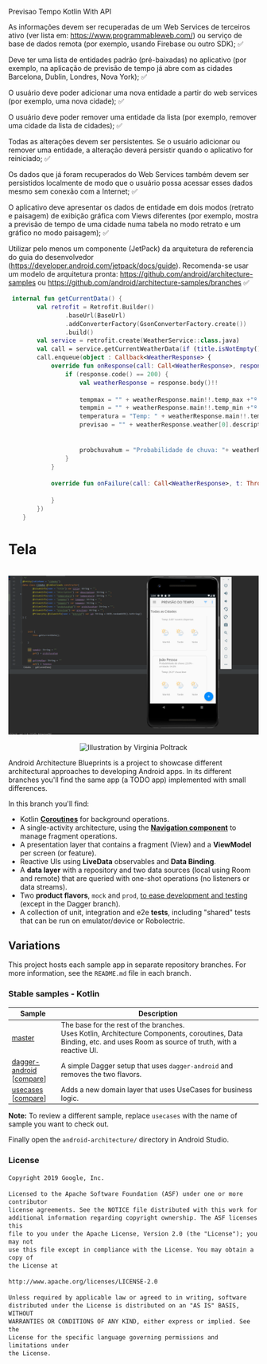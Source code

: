 Previsao Tempo Kotlin With API

As informações devem ser recuperadas de um Web Services de terceiros ativo (ver lista em: https://www.programmableweb.com/) 
ou serviço de base de dados remota (por exemplo, usando Firebase ou outro SDK); ✅

Deve ter uma lista de entidades padrão (pré-baixadas) no aplicativo (por exemplo, na aplicação de previsão de tempo já 
abre com as cidades Barcelona, Dublin, Londres, Nova York); ✅

O usuário deve poder adicionar uma nova entidade a partir do web services (por exemplo, uma nova cidade); ✅

O usuário deve poder remover uma entidade da lista (por exemplo, remover uma cidade da lista de cidades); ✅

Todas as alterações devem ser persistentes. Se o usuário adicionar ou remover uma entidade, a alteração deverá persistir 
quando o aplicativo for reiniciado; ✅

Os dados que já foram recuperados do Web Services também devem ser persistidos localmente de modo que o usuário possa 
acessar esses dados mesmo sem conexão com a Internet; ✅

O aplicativo deve apresentar os dados de entidade em dois modos (retrato e paisagem) de exibição gráfica com Views 
diferentes (por exemplo, mostra a previsão de tempo de uma cidade numa tabela no modo retrato e um gráfico no modo paisagem); ✅

Utilizar pelo menos um componente (JetPack) da arquitetura de referencia do guia do desenvolvedor 
(https://developer.android.com/jetpack/docs/guide).  Recomenda-se usar um modelo de arquitetura 
pronta: https://github.com/android/architecture-samples ou https://github.com/android/architecture-samples/branches ✅


```kotlin
 internal fun getCurrentData() {
        val retrofit = Retrofit.Builder()
                .baseUrl(BaseUrl)
                .addConverterFactory(GsonConverterFactory.create())
                .build()
        val service = retrofit.create(WeatherService::class.java)
        val call = service.getCurrentWeatherData(if (title.isNotEmpty()) title else "João Pessoa", lang, units, AppId)
        call.enqueue(object : Callback<WeatherResponse> {
            override fun onResponse(call: Call<WeatherResponse>, response: Response<WeatherResponse>) {
                if (response.code() == 200) {
                    val weatherResponse = response.body()!!

                    tempmax = "" + weatherResponse.main!!.temp_max +"º max"
                    tempmin = "" + weatherResponse.main!!.temp_min +"º min"
                    temperatura = "Temp: " + weatherResponse.main!!.temp +"º " + weatherResponse.weather[0].description
                    previsao = "" + weatherResponse.weather[0].description
                    

                    probchuvahum = "Probabilidade de chuva: "+ weatherResponse.clouds!!.all+"% - umidade: "+ weatherResponse.main!!.humidity+"%"
                }
            }

            override fun onFailure(call: Call<WeatherResponse>, t: Throwable) {

            }
        })
    }
```



# Tela

<p align="center">
	<br>
	<img src="prints/print.PNG"/ >
      <br>
</p>


<p align="center">
<img src="https://github.com/googlesamples/android-architecture/wiki/images/aab-logov2.png" alt="Illustration by Virginia Poltrack"/>
</p>

Android Architecture Blueprints is a project to showcase different architectural approaches to developing Android apps. In its different branches you'll find the same app (a TODO app) implemented with small differences.

In this branch you'll find:
*   Kotlin **[Coroutines](https://kotlinlang.org/docs/reference/coroutines-overview.html)** for background operations.
*   A single-activity architecture, using the **[Navigation component](https://developer.android.com/guide/navigation/navigation-getting-started)** to manage fragment operations.
*   A presentation layer that contains a fragment (View) and a **ViewModel** per screen (or feature).
*   Reactive UIs using **LiveData** observables and **Data Binding**.
*   A **data layer** with a repository and two data sources (local using Room and remote) that are queried with one-shot operations (no listeners or data streams).
*   Two **product flavors**, `mock` and `prod`, [to ease development and testing](https://android-developers.googleblog.com/2015/12/leveraging-product-flavors-in-android.html) (except in the Dagger branch).
*   A collection of unit, integration and e2e **tests**, including "shared" tests that can be run on emulator/device or Robolectric.

## Variations

This project hosts each sample app in separate repository branches. For more information, see the `README.md` file in each branch.

### Stable samples - Kotlin
|     Sample     | Description |
| ------------- | ------------- |
| [master](https://github.com/googlesamples/android-architecture/tree/master) | The base for the rest of the branches. <br/>Uses Kotlin, Architecture Components, coroutines, Data Binding, etc. and uses Room as source of truth, with a reactive UI. |
| [dagger-android](https://github.com/googlesamples/android-architecture/tree/dagger-android)<br/>[[compare](https://github.com/googlesamples/android-architecture/compare/dagger-android#files_bucket)] | A simple Dagger setup that uses `dagger-android` and removes the two flavors. |
| [usecases](https://github.com/googlesamples/android-architecture/tree/usecases)<br/>[[compare](https://github.com/googlesamples/android-architecture/compare/usecases#files_bucket)] | Adds a new domain layer that uses UseCases for business logic. |



**Note:** To review a different sample, replace `usecases` with the name of sample you want to check out.

Finally open the `android-architecture/` directory in Android Studio.

### License


```
Copyright 2019 Google, Inc.

Licensed to the Apache Software Foundation (ASF) under one or more contributor
license agreements. See the NOTICE file distributed with this work for
additional information regarding copyright ownership. The ASF licenses this
file to you under the Apache License, Version 2.0 (the "License"); you may not
use this file except in compliance with the License. You may obtain a copy of
the License at

http://www.apache.org/licenses/LICENSE-2.0

Unless required by applicable law or agreed to in writing, software
distributed under the License is distributed on an "AS IS" BASIS, WITHOUT
WARRANTIES OR CONDITIONS OF ANY KIND, either express or implied. See the
License for the specific language governing permissions and limitations under
the License.
```
